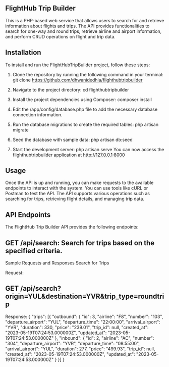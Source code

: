 ## FlightHub Trip Builder
This is a PHP-based web service that allows users to search for and retrieve information about flights and trips. The API provides functionalities to search for one-way and round trips, retrieve airline and airport information, and perform CRUD operations on flight and trip data.

## Installation

To install and run the FlightHubTripBuilder project, follow these steps:

1. Clone the repository by running the following command in your terminal:
git clone https://github.com/dhwanidedhia/flighthubtripbuilder

2. Navigate to the project directory:
cd flighthubtripbuilder

3. Install the project dependencies using Composer:
composer install

4. Edit the /app/config/database.php file to add the necessary database connection information.

5. Run the database migrations to create the required tables:
php artisan migrate

6. Seed the database with sample data:
php artisan db:seed

7. Start the development server:
php artisan serve
You can now access the flighthubtripbuilder application at http://127.0.0.1:8000

## Usage
Once the API is up and running, you can make requests to the available endpoints to interact with the system. You can use tools like cURL or Postman to test the API. The API supports various operations such as searching for trips, retrieving flight details, and managing trip data.

## API Endpoints
The FlightHub Trip Builder API provides the following endpoints:

## GET /api/search: Search for trips based on the specified criteria.

Sample Requests and Responses
Search for Trips

Request:
## GET /api/search?origin=YUL&destination=YVR&trip_type=roundtrip

Response:
{
	"trips": [{
		"outbound": {
			"id": 3,
			"airline": "F8",
			"number": "103",
			"departure_airport": "YUL",
			"departure_time": "22:00:00",
			"arrival_airport": "YVR",
			"duration": 330,
			"price": "239.01",
			"trip_id": null,
			"created_at": "2023-05-19T07:24:53.000000Z",
			"updated_at": "2023-05-19T07:24:53.000000Z"
		},
		"inbound": {
			"id": 2,
			"airline": "AC",
			"number": "304",
			"departure_airport": "YVR",
			"departure_time": "08:55:00",
			"arrival_airport": "YUL",
			"duration": 277,
			"price": "499.93",
			"trip_id": null,
			"created_at": "2023-05-19T07:24:53.000000Z",
			"updated_at": "2023-05-19T07:24:53.000000Z"
		}
	}]
}


